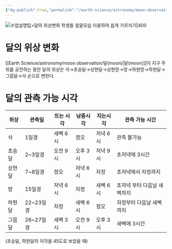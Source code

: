 ```yaml
---
{"dg-publish":true,"permalink":"/earth-science/astronomy/moon-observation/phases-of-the-moon/","tags":["earth"]}
---
```


![수업설명팁>달의 위상변화 학생들 얼굴모습 이용하여 쉽게 가르치기|400](https://t1.daumcdn.net/cfile/tistory/27686D33575AC4AD08)
# 달의 위상 변화
[[Earth Science/astronomy/moon observation/달(moon)\|달(moon)]]이 지구 주위를 공전하는 동안 달의 위상은 삭→초승달→상현달→상현망→망→하현망→하현달→그믐달→삭 순으로 변한다.
# 달의 관측 가능 시각
| 위상   | 관측일    | 뜨는 시각 | 남중시각 | 지는시각 | 관측 가능 시간              |
| ------ | --------- | --------- | -------- | -------- | --------------------------- |
| 삭     | 1일경     | 새벽 6시  | 정오     | 저녁 6시 | 관측 불가능                 |
| 초승달 | 2~3일경   | 오전 9시  | 오후 3시 | 저녁 9시 | 초저녁에 3시간            |
| 상현달 | 7~8일경   | 정오      | 저녁 6시 | 자정     | 초저녁에서 자정까지         |
| 망     | 15일경    | 저녁 6시  | 자정     | 새벽 6시 | 초저녁 부터 다음날 새벽까지 |
| 하현달 | 22~23일경 | 자정      | 새벽 6시 | 정오     | 자정부터 다음날 새벽까지    |
| 그믐달 | 26~27일경 | 새벽 3시  | 오전 9시 | 오후 3시 | 새벽에  3시간                          |
(초승달, 하현달의 이각을 45도로 보았을 때)